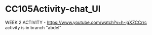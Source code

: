# CC105Activity-chat_UI
WEEK 2 ACTIVITY - https://www.youtube.com/watch?v=h-igXZCCrrc
activity is in branch "abdel"
